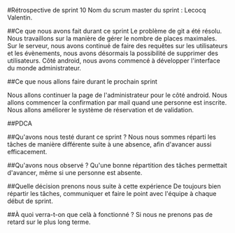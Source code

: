 #Rétrospective de sprint 10 
Nom du scrum master du sprint : Lecocq Valentin.

##Ce que nous avons fait durant ce sprint
Le problème de git a été résolu.
Nous travaillons sur la manière de  gérer le nombre de places maximales.
Sur le serveur, nous avons continué de faire des requêtes sur les utilisateurs et les évènements, nous avons désormais la possibilité de supprimer des utilisateurs. 
Côté android, nous avons commencé à développer l'interface du monde administrateur. 

##Ce que nous allons faire durant le prochain sprint

Nous allons continuer la page de l'administrateur pour le côté android.
Nous allons commencer la confirmation par mail quand une personne est inscrite.
Nous allons améliorer le système de réservation et de validation.

##PDCA

##Qu'avons nous testé durant ce sprint ?
Nous nous sommes réparti les tâches de manière différente suite à une absence, afin d'avancer aussi efficacement.

##Qu'avons nous observé ?
Qu'une bonne répartition des tâches permettait d'avancer, même si une personne est absente.

##Quelle décision prenons nous suite à cette expérience
De toujours bien répartir les tâches, communiquer et faire le point avec l'équipe à chaque début de sprint.

##À quoi verra-t-on que celà à fonctionné ? 
Si nous ne prenons pas de retard sur le plus long terme.
